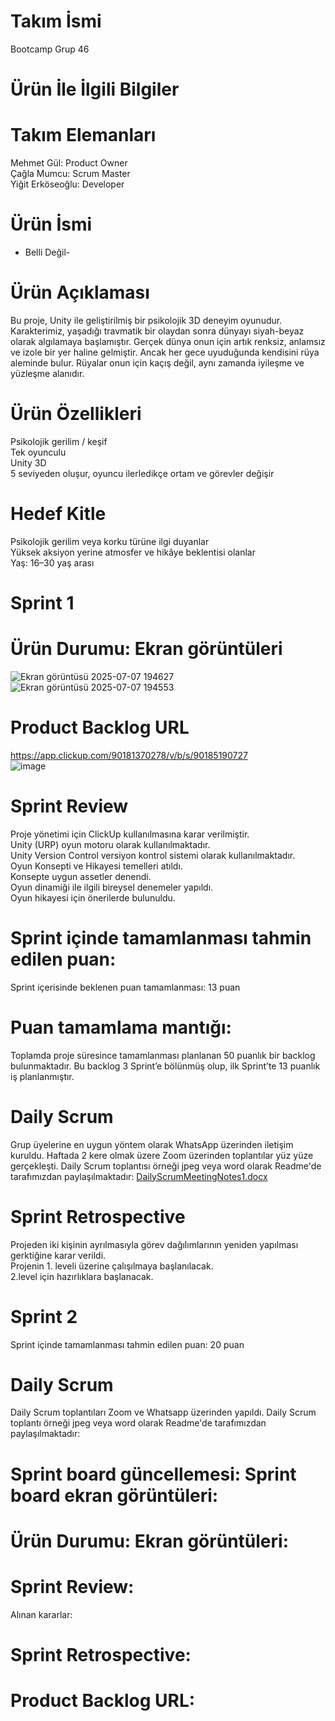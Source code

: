 # Takım İsmi
Bootcamp Grup 46
# Ürün İle İlgili Bilgiler
# Takım Elemanları
Mehmet Gül: Product Owner  
Çağla Mumcu: Scrum Master  
Yiğit Erköseoğlu: Developer  
# Ürün İsmi 
- Belli Değil-
# Ürün Açıklaması
Bu proje, Unity ile geliştirilmiş bir psikolojik 3D deneyim oyunudur. Karakterimiz, yaşadığı travmatik bir olaydan sonra dünyayı siyah-beyaz olarak algılamaya başlamıştır. Gerçek dünya onun için artık renksiz, anlamsız ve izole bir yer haline gelmiştir. Ancak her gece uyuduğunda kendisini rüya aleminde bulur. Rüyalar onun için kaçış değil, aynı zamanda iyileşme ve yüzleşme alanıdır.
# Ürün Özellikleri
Psikolojik gerilim / keşif  
Tek oyunculu   
Unity 3D  
5 seviyeden oluşur, oyuncu ilerledikçe ortam ve görevler değişir
# Hedef Kitle
Psikolojik gerilim veya korku türüne ilgi duyanlar  
Yüksek aksiyon yerine atmosfer ve hikâye beklentisi olanlar  
Yaş: 16–30 yaş arası 

# Sprint 1
# Ürün Durumu: Ekran görüntüleri  
![Ekran görüntüsü 2025-07-07 194627](https://github.com/user-attachments/assets/b8867e1a-c2af-4c92-8182-3f8dd1829e6a)  
![Ekran görüntüsü 2025-07-07 194553](https://github.com/user-attachments/assets/ebd4696e-e345-4cd3-87ec-8ded2b716146)
# Product Backlog URL
https://app.clickup.com/90181370278/v/b/s/90185190727  
![image](https://github.com/user-attachments/assets/992a96bf-2aac-4bc3-906e-19ae4f932977)
# Sprint Review
Proje yönetimi için ClickUp kullanılmasına karar verilmiştir.  
Unity (URP) oyun motoru olarak kullanılmaktadır.  
Unity Version Control versiyon kontrol sistemi olarak kullanılmaktadır.  
Oyun Konsepti ve Hikayesi temelleri atıldı.  
Konsepte uygun assetler denendi.   
Oyun dinamiği ile ilgili bireysel denemeler yapıldı.     
Oyun hikayesi için önerilerde bulunuldu.    
# Sprint içinde tamamlanması tahmin edilen puan:
Sprint içerisinde beklenen puan tamamlanması: 13 puan  
# Puan tamamlama mantığı: 
Toplamda proje süresince tamamlanması planlanan 50 puanlık bir backlog bulunmaktadır. Bu backlog 3 Sprint’e bölünmüş olup, ilk Sprint’te 13 puanlık iş planlanmıştır.  
# Daily Scrum  
Grup üyelerine en uygun yöntem olarak WhatsApp üzerinden iletişim kuruldu. Haftada 2 kere olmak üzere Zoom üzerinden toplantılar yüz yüze gerçekleşti. Daily Scrum toplantısı örneği jpeg veya word olarak Readme'de tarafımızdan paylaşılmaktadır: [DailyScrumMeetingNotes1.docx](https://github.com/user-attachments/files/21106095/DailyScrumMeetingNotes1.docx) 
# Sprint Retrospective
Projeden iki kişinin ayrılmasıyla görev dağılımlarının yeniden yapılması gerktiğine karar verildi.   
Projenin 1. leveli üzerine çalışılmaya başlanılacak.   
2.level için hazırlıklara başlanacak.  
# Sprint 2  
Sprint içinde tamamlanması tahmin edilen puan: 20 puan  
# Daily Scrum  
Daily Scrum toplantıları Zoom ve Whatsapp üzerinden yapıldı. Daily Scrum toplantı örneği jpeg veya word olarak Readme'de tarafımızdan paylaşılmaktadır:  
# Sprint board güncellemesi: Sprint board ekran görüntüleri:
# Ürün Durumu: Ekran görüntüleri:  
# Sprint Review:  
Alınan kararlar:  
# Sprint Retrospective:  
# Product Backlog URL:  

